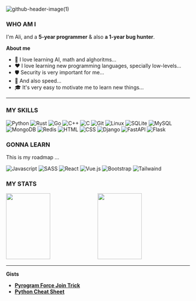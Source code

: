 ![github-header-image(1)](https://github.com/awolverp/awolverp/assets/118073811/1277fecf-6aa3-45a9-beb1-fc930444d97f)

### WHO AM I
I'm Ali, and a **5-year programmer** & also **a 1-year bug hunter**.

**About me**
- 📐 I love learning AI, math and alghoritms...
- ❤️ I love learning new programming languages, specially low-levels...
- 🛡️ Security is very important for me...
- 🚀 And also speed...
- 🎓 It's very easy to motivate me to learn new things...

-------

### MY SKILLS

![Python](https://img.shields.io/badge/PYTHON-3776AB?style=for-the-badge&logo=python&logoColor=white)
![Rust](https://img.shields.io/badge/RUST-000000?style=for-the-badge&logo=rust&logoColor=white)
![Go](https://img.shields.io/badge/GO-00ADD8?style=for-the-badge&logo=go&logoColor=white)
![C++](https://img.shields.io/badge/C%2B%2B-00599C?style=for-the-badge&logo=c%2B%2B&logoColor=white)
![C](https://img.shields.io/badge/C-00599C?style=for-the-badge&logo=c&logoColor=white)
![Git](https://img.shields.io/badge/GIT-E44C30?style=for-the-badge&logo=git&logoColor=white)
![Linux](https://img.shields.io/badge/LINUX-FCC624?style=for-the-badge&logo=linux&logoColor=black)
![SQLite](https://img.shields.io/badge/SQLITE-07405E?style=for-the-badge&logo=sqlite&logoColor=white)
![MySQL](https://img.shields.io/badge/MYSQL-005C84?style=for-the-badge&logo=mysql&logoColor=white)
![MongoDB](https://img.shields.io/badge/MONGODB-4EA94B?style=for-the-badge&logo=mongodb&logoColor=white)
![Redis](https://img.shields.io/badge/REDIS-%23DD0031.svg?&style=for-the-badge&logo=redis&logoColor=white)
![HTML](https://img.shields.io/badge/HTML5-E34F26?style=for-the-badge&logo=html5&logoColor=white)
![CSS](https://img.shields.io/badge/CSS3-1572B6?style=for-the-badge&logo=css3&logoColor=white)
![Django](https://img.shields.io/badge/DJANGO-092E20?style=for-the-badge&logo=django&logoColor=white)
![FastAPI](https://img.shields.io/badge/FASTAPI-4EA94B?style=for-the-badge&logo=fastapi&logoColor=white)
![Flask](https://img.shields.io/badge/FLASK-000000?style=for-the-badge&logo=flask&logoColor=white)

### GONNA LEARN
This is my roadmap ...

![Javascript](https://img.shields.io/badge/JavaScript-F7DF1E?style=for-the-badge&logo=javascript&logoColor=black)
![SASS](https://img.shields.io/badge/Sass-CC6699?style=for-the-badge&logo=sass&logoColor=white)
![React](https://img.shields.io/badge/React-20232A?style=for-the-badge&logo=react&logoColor=61DAFB)
![Vue.js](https://img.shields.io/badge/Vue.js-35495E?style=for-the-badge&logo=vue.js&logoColor=4FC08D)
![Bootstrap](https://img.shields.io/badge/Bootstrap-563D7C?style=for-the-badge&logo=bootstrap&logoColor=white)
![Tailwaind](https://img.shields.io/badge/Tailwind_CSS-38B2AC?style=for-the-badge&logo=tailwind-css&logoColor=white)


### MY STATS

<p>
<img src="https://github-readme-stats.vercel.app/api?username=awolverp&number_format=long&show=prs_merged_percentage&show_icons=true&line_height=30&title_color=507bb3&text_color=fcfcfc&icon_color=fcfcfc&bg_color=22272e" width="49%" height="180px"/>
<img src="https://github-readme-stats.vercel.app/api/top-langs/?username=awolverp&layout=compact&theme=slateorange" width="49%" height="180px"/>
</p>

--------

**Gists**
- [**Pyrogram Force Join Trick**](https://gist.github.com/awolverp/5de08ef2ca3d8645ee490592c974c726)
- [**Python Cheat Sheet**](https://gist.github.com/awolverp/0e56d18a926c37aaced6f9156127a18f)
